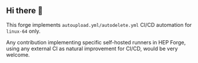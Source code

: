 ## Hi there 👋

This forge implements `autoupload.yml/autodelete.yml` CI/CD automation for `linux-64` only.

Any contribution implementing specific self-hosted runners in HEP Forge, using any external CI as natural improvement for CI/CD, would be very welcome.
